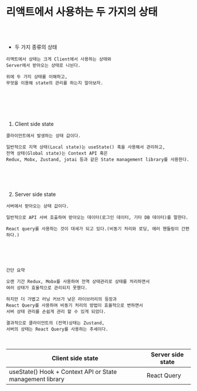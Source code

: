 # 리액트에서 사용하는 두 가지의 상태

<br />
<br />

* 두 가지 종류의 상태

```
리액트에서 상태는 크게 Client에서 사용하는 상태와
Server에서 받아오는 상태로 나뉜다.

위에 두 가지 상태를 이해하고,
무엇을 이용해 state의 관리를 하는지 알아보자.
```

<br />
<br />
<br />
<br />

1. Client side state

```
클라이언트에서 발생하는 상태 값이다.

일반적으로 지역 상태(Local state)는 useState() 훅을 사용해서 관리하고,
전역 상태(Global state)는 Context API 혹은
Redux, Mobx, Zustand, jotai 등과 같은 State management library를 사용한다.
```

<br />
<br />
<br />

2. Server side state

```
서버에서 받아오는 상태 값이다.

일반적으로 API 서버 호출하여 받아오는 데이터(로그인 데이터, 기타 DB 데이터)를 말한다.

React query를 사용하는 것이 대세가 되고 있다.(비동기 처리와 로딩, 에러 핸들링이 간편하다.)
```

<br />
<br />
<br />

`간단 요약`

```
오랜 기간 Redux, Mobx를 사용하여 전역 상태관리로 상태를 처리하면서 
여러 상태가 효율적으로 관리되지 못했다.

하지만 더 가볍고 러닝 커브가 낮은 라이브러리의 등장과
React Query를 사용하여 비동기 처리의 방법이 효율적으로 변하면서
서버 상태 관리를 손쉽게 관리 할 수 있게 되었다.

결과적으로 클라이언트의 (전역)상태는 Zustand,
서버의 상태는 React Query를 사용하는 추세이다.
```

<br />

| Client side state | Server side state |
|-------------------|-------------------|
| useState() Hook + Context API or State management library | React Query |
